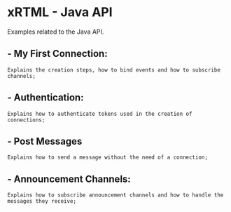 # xRTML - Java API #
Examples related to the Java API.

## - My First Connection: ##
	Explains the creation steps, how to bind events and how to subscribe channels;

## - Authentication: ##
	Explains how to authenticate tokens used in the creation of connections;

## - Post Messages ##
	Explains how to send a message without the need of a connection;

## - Announcement Channels: ##
	Explains how to subscribe announcement channels and how to handle the messages they receive;